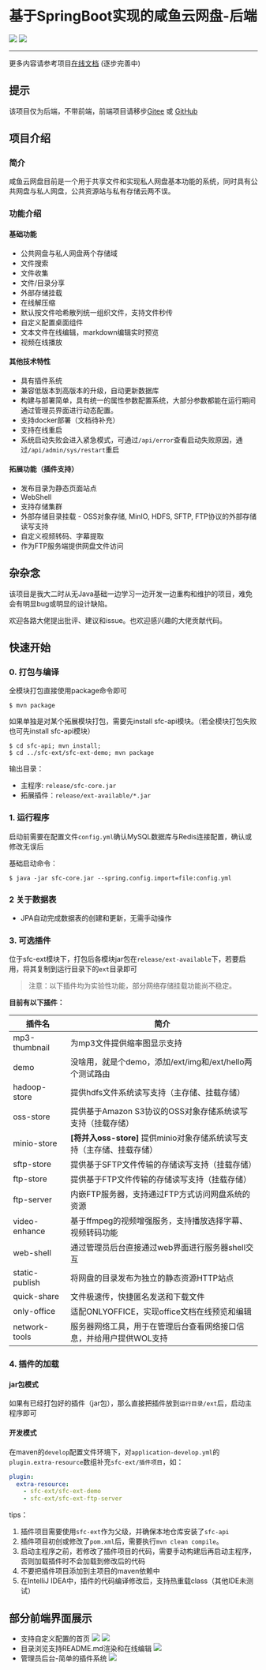 # 基于SpringBoot实现的咸鱼云网盘-后端

![](https://img.shields.io/badge/SpringBoot-3.3.4-green.svg)
![](https://img.shields.io/badge/Java-17-green.svg)

---

更多内容请参考项目[在线文档](https://mjt233.github.io/saltedfishcloud-backend/) (逐步完善中)

## 提示 

该项目仅为后端，不带前端，前端项目请移步[Gitee](https://gitee.com/xiaotao233/saltedfishcloud-frontend) 或 [GitHub](https://github.com/mjt233/saltedfishcloud-backend)

## 项目介绍

### 简介

咸鱼云网盘目前是一个用于共享文件和实现私人网盘基本功能的系统，同时具有公共网盘与私人网盘，公共资源站与私有存储云两不误。

### 功能介绍

#### 基础功能

- 公共网盘与私人网盘两个存储域
- 文件搜索
- 文件收集
- 文件/目录分享
- 外部存储挂载
- 在线解压缩
- 默认按文件哈希散列统一组织文件，支持文件秒传
- 自定义配置桌面组件
- 文本文件在线编辑，markdown编辑实时预览
- 视频在线播放

#### 其他技术特性  

- 具有插件系统
- 兼容低版本到高版本的升级，自动更新数据库
- 构建与部署简单，具有统一的属性参数配置系统，大部分参数都能在运行期间通过管理员界面进行动态配置。
- 支持docker部署（文档待补充）
- 支持在线重启
- 系统启动失败会进入紧急模式，可通过`/api/error`查看启动失败原因，通过`/api/admin/sys/restart`重启

#### 拓展功能（插件支持）

- 发布目录为静态页面站点
- WebShell
- 支持存储集群
- 外部存储目录挂载 - OSS对象存储, MinIO, HDFS, SFTP, FTP协议的外部存储读写支持
- 自定义视频转码、字幕提取
- 作为FTP服务端提供网盘文件访问

## 杂杂念

该项目是我大二时从无Java基础一边学习一边开发一边重构和维护的项目，难免会有明显bug或明显的设计缺陷。

欢迎各路大佬提出批评、建议和issue。也欢迎感兴趣的大佬贡献代码。

## 快速开始    

### 0. 打包与编译

全模块打包直接使用package命令即可

```shell
$ mvn package
```

如果单独是对某个拓展模块打包，需要先install sfc-api模块。（若全模块打包失败也可先install sfc-api模块）
```shell
$ cd sfc-api; mvn install;
$ cd ../sfc-ext/sfc-ext-demo; mvn package
```
输出目录：
- 主程序: `release/sfc-core.jar`
- 拓展插件：`release/ext-available/*.jar`

### 1. 运行程序

启动前需要在配置文件`config.yml`确认MySQL数据库与Redis连接配置，确认或修改无误后

基础启动命令：
```shell
$ java -jar sfc-core.jar --spring.config.import=file:config.yml
```


### 2 关于数据表

- JPA自动完成数据表的创建和更新，无需手动操作

### 3. 可选插件

位于sfc-ext模块下，打包后各模块jar包在`release/ext-available`下，若要启用，将其复制到运行目录下的`ext`目录即可

> 注意：以下插件均为实验性功能，部分网络存储挂载功能尚不稳定。

**目前有以下插件：**

| 插件名            | 简介                                               |
|----------------|--------------------------------------------------|
| mp3-thumbnail  | 为mp3文件提供缩率图显示支持                                  |
| demo           | 没啥用，就是个demo，添加/ext/img和/ext/hello两个测试路由          |
| hadoop-store   | 提供hdfs文件系统读写支持（主存储、挂载存储）                         |
| oss-store      | 提供基于Amazon S3协议的OSS对象存储系统读写支持（挂载存储）              |
| minio-store    | **\[将并入oss-store\]** 提供minio对象存储系统读写支持（主存储、挂载存储） |
| sftp-store     | 提供基于SFTP文件传输的存储读写支持（挂载存储）                        |
| ftp-store      | 提供基于FTP文件传输的存储读写支持（挂载存储）                         |
| ftp-server     | 内嵌FTP服务器，支持通过FTP方式访问网盘系统的资源                      |
| video-enhance  | 基于ffmpeg的视频增强服务，支持播放选择字幕、视频转码功能                  |
| web-shell      | 通过管理员后台直接通过web界面进行服务器shell交互                     |
| static-publish | 将网盘的目录发布为独立的静态资源HTTP站点                           |
| quick-share    | 文件极速传，快捷匿名发送和下载文件                                |
| only-office    | 适配ONLYOFFICE，实现office文档在线预览和编辑                   |
| network-tools  | 服务器网络工具，用于在管理后台查看网络接口信息，并给用户提供WOL支持              |


### 4. 插件的加载

#### jar包模式

如果有已经打包好的插件（jar包），那么直接把插件放到`运行目录/ext`后，启动主程序即可


#### 开发模式

在maven的`develop`配置文件环境下，对`application-develop.yml`的`plugin.extra-resource`数组补充`sfc-ext/插件项目`，如：
```yaml
plugin:
  extra-resource:
    - sfc-ext/sfc-ext-demo
    - sfc-ext/sfc-ext-ftp-server
```

tips：
1. 插件项目需要使用`sfc-ext`作为父级，并确保本地仓库安装了`sfc-api`
2. 插件项目初创或修改了`pom.xml`后，需要执行`mvn clean compile`。
3. 启动主程序之前，若修改了插件项目的代码，需要手动构建后再启动主程序，否则加载插件时不会加载到修改后的代码
4. 不要把插件项目添加到主项目的maven依赖中
5. 在IntelliJ IDEA中，插件的代码编译修改后，支持热重载class（其他IDE未测试）

## 部分前端界面展示

- 支持自定义配置的首页
  ![](./docs/img/main.png)
  ![](./docs/img/desktop-config.png)
- 目录浏览支持README.md渲染和在线编辑
  ![](./docs/img/main2.png)
- 管理员后台-简单的插件系统
  ![](./docs/img/plugin.png)
